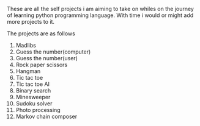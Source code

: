 These are all the self projects i am aiming to take on whiles on the 
journey of learning python programming language.
With time i would or might add more projects to it.

The projects are as follows
1. Madlibs
2. Guess the number(computer)
3. Guess the number(user)
4. Rock paper scissors
5. Hangman
6. Tic tac toe
7. Tic tac toe AI
8. Binary search
9. Minesweeper
10. Sudoku solver
11. Photo processing 
12. Markov chain composer